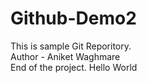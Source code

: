 # Github-Demo2
This is sample Git Reporitory.
<br>
Author - Aniket Waghmare
<br>
End of the project.
Hello World